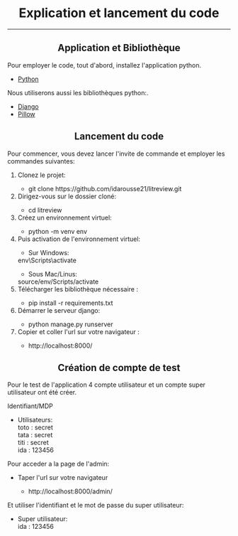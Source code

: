 <h1 align ="center">Explication et lancement du code</h1>

------------------------------
<h2 align = "center"> Application et Bibliothèque</h2>

<p>
    Pour employer le code, tout d'abord, installez l'application python.
<ul>
    <li>
        <a href = "https://www.python.org/downloads/">Python </a>
    </li>
</ul>
</p>
<p>
    Nous utiliserons aussi les bibliothèques python:.
<ul>
    <li>
        <a href = "https://www.djangoproject.com/">Django </a>
    </li>
    <li>
        <a href = "https://pillow.readthedocs.io/en/stable/">Pillow</a>
    </li>
</ul>
</p>

<h2 align = "center"> Lancement du code </h2>
<p>Pour commencer, vous devez lancer l'invite de commande et employer les commandes suivantes:
    <ol>
        <li>Clonez le projet:</li>
                <ul><li>git clone https://github.com/idarousse21/litreview.git </li></ul>
            <li>Dirigez-vous sur le dossier cloné:</li>
                <ul><li>cd litreview </li></ul>
            <li>Créez un environnement virtuel:</li>
                <ul><li>python -m venv env</li></ul>
            <li>Puis activation de l'environnement virtuel:</li>
                <ul><li>Sur Windows:</li></ul>
                env\Scripts\activate
                <ul><li>Sous Mac/Linus:</li></ul>
                source/env/Scripts/activate
            <li>Télécharger les bibliothèque nécessaire :</li>
                <ul><li>pip install -r requirements.txt</li></ul>
            <li>Démarrer le serveur django:</li>
                <ul><li>python manage.py runserver</li></ul>
            <li>Copier et coller l'url sur votre navigateur :</li>
                <ul><li>http://localhost:8000/</li></ul>
    </ol>

<h2 align = "center"> Création de compte de test </h2>
    <p>
        Pour le test de l'application 4 compte utilisateur et un compte super utilisateur ont été créer.
    </p>
    <p> 
        Identifiant/MDP
    </p>
    <ul>
        <li>
            Utilisateurs:<br/>
            toto : secret<br/>
            tata : secret<br/>
            titi : secret<br/>
            ida : 123456
        </li>
    </ul>
        <p> Pour acceder a la page de l'admin:</p>
        <ul>
        <li> Taper l'url sur votre navigateur</li>
            <ul><li>http://localhost:8000/admin/</li></ul>
        </ul>
        <p>Et utiliser l'identifiant et le mot de passe du super utilisateur:</p>
        <ul>
        <li>
            Super utilisateur:<br/>
            ida : 123456
        </li>
        </ul>
    
